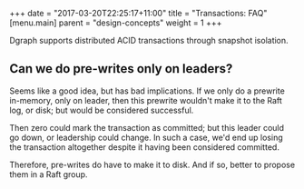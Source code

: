 +++
date = "2017-03-20T22:25:17+11:00"
title = "Transactions: FAQ"
[menu.main]
    parent = "design-concepts"
    weight = 1
+++

Dgraph supports distributed ACID transactions through snapshot isolation.

## Can we do pre-writes only on leaders?

Seems like a good idea, but has bad implications. If we only do a prewrite
in-memory, only on leader, then this prewrite wouldn't make it to the Raft log,
or disk; but would be considered successful.

Then zero could mark the transaction as committed; but this leader could go
down, or leadership could change. In such a case, we'd end up losing the
transaction altogether despite it having been considered committed.

Therefore, pre-writes do have to make it to disk. And if so, better to propose
them in a Raft group.